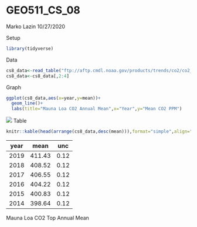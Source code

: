 GEO511\_CS\_08
================
Marko Lazin
10/27/2020

Setup

``` r
library(tidyverse)
```

Data

``` r
cs8_data<-read_table("ftp://aftp.cmdl.noaa.gov/products/trends/co2/co2_annmean_mlo.txt",skip=56)
cs8_data<-cs8_data[,2:4]
```

Graph

``` r
ggplot(cs8_data,aes(x=year,y=mean))+
  geom_line()+
  labs(title="Mauna Loa CO2 Annual Mean",x="Year",y="Mean CO2 PPM")
```

![](GEO511_CS_08_files/figure-gfm/unnamed-chunk-3-1.png)<!-- --> Table

``` r
knitr::kable(head(arrange(cs8_data,desc(mean))),format="simple",align="c",caption="Mauna Loa CO2 Top Annual Mean")
```

| year |  mean  | unc  |
| :--: | :----: | :--: |
| 2019 | 411.43 | 0.12 |
| 2018 | 408.52 | 0.12 |
| 2017 | 406.55 | 0.12 |
| 2016 | 404.22 | 0.12 |
| 2015 | 400.83 | 0.12 |
| 2014 | 398.64 | 0.12 |

Mauna Loa CO2 Top Annual Mean
